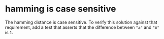 # hamming is case sensitive

The hamming distance is case sensitive. To verify this solution against that requirement, 
add a test that asserts that the difference between `"a"` and `"A"` is `1`.
